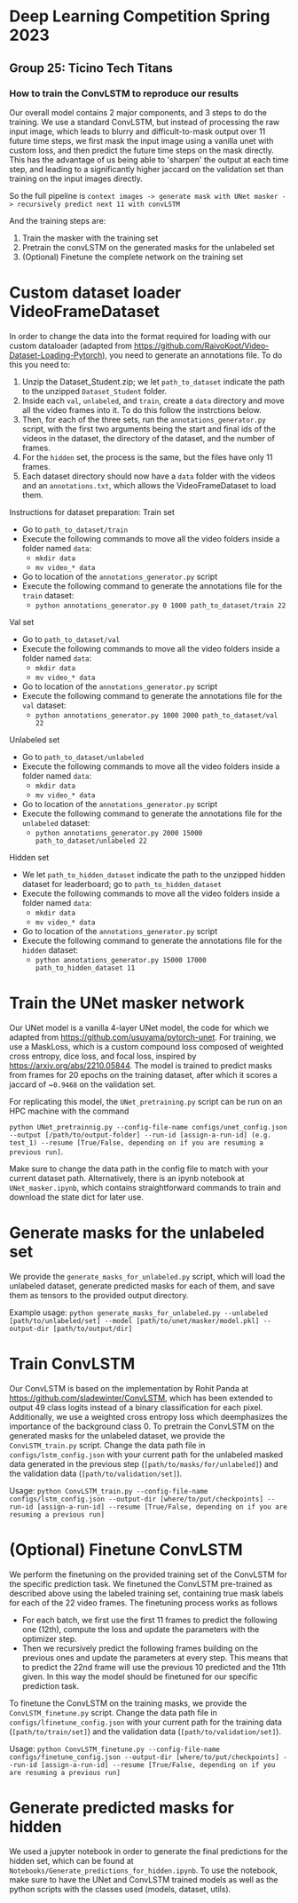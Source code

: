 # Deep Learning Competition Spring 2023
## Group 25: Ticino Tech Titans


### How to train the ConvLSTM to reproduce our results

Our overall model contains 2 major components, and 3 steps to do the training. We use a standard ConvLSTM, but instead of processing the raw input image, which leads to blurry and difficult-to-mask output over 11 future time steps, we first mask the input image using a vanilla unet with custom loss, and then predict the future time steps on the mask directly. This has the advantage of us being able to 'sharpen' the output at each time step, and leading to a significantly higher jaccard on the validation set than training on the input images directly.

So the full pipeline is `context images -> generate mask with UNet masker -> recursively predict next 11 with convLSTM`

And the training steps are:
1. Train the masker with the training set
2. Pretrain the convLSTM on the generated masks for the unlabeled set
3. (Optional) Finetune the complete network on the training set

# Custom dataset loader VideoFrameDataset
In order to change the data into the format required for loading with our custom dataloader (adapted from https://github.com/RaivoKoot/Video-Dataset-Loading-Pytorch), you need to generate an annotations file. To do this you need to:
1. Unzip the Dataset_Student.zip; we let `path_to_dataset` indicate the path to the unzipped `Dataset_Student` folder.
2. Inside each `val`, `unlabeled`, and `train`, create a `data` directory and move all the video frames into it. To do this follow the instrctions below.
3. Then, for each of the three sets, run the `annotations_generator.py` script, with the first two arguments being the start and final ids of the videos in the dataset, the directory of the dataset, and the number of frames.
4. For the `hidden` set, the process is the same, but the files have only 11 frames.
5. Each dataset directory should now have a `data` folder with the videos and an `annotations.txt`, which allows the VideoFrameDataset to load them.

Instructions for dataset preparation:
Train set 
- Go to `path_to_dataset/train`
- Execute the following commands to move all the video folders inside a folder named `data`:
    - `mkdir data`
    - `mv video_* data`
- Go to location of the `annotations_generator.py` script
- Execute the following command to generate the annotations file for the `train` dataset:
    - `python annotations_generator.py 0 1000 path_to_dataset/train 22`

Val set
- Go to `path_to_dataset/val`
- Execute the following commands to move all the video folders inside a folder named `data`:
    - `mkdir data`
    - `mv video_* data`
- Go to location of the `annotations_generator.py` script
- Execute the following command to generate the annotations file for the `val` dataset:
    - `python annotations_generator.py 1000 2000 path_to_dataset/val 22`

Unlabeled set
- Go to `path_to_dataset/unlabeled`
- Execute the following commands to move all the video folders inside a folder named `data`:
    - `mkdir data`
    - `mv video_* data`
- Go to location of the `annotations_generator.py` script
- Execute the following command to generate the annotations file for the `unlabeled` dataset:
    - `python annotations_generator.py 2000 15000 path_to_dataset/unlabeled 22`

Hidden set
- We let `path_to_hidden_dataset` indicate the path to the unzipped hidden dataset for leaderboard; go to `path_to_hidden_dataset`
- Execute the following commands to move all the video folders inside a folder named `data`:
    - `mkdir data`
    - `mv video_* data`
- Go to location of the `annotations_generator.py` script
- Execute the following command to generate the annotations file for the `hidden` dataset:
    - `python annotations_generator.py 15000 17000 path_to_hidden_dataset 11`

# Train the UNet masker network
Our UNet model is a vanilla 4-layer UNet model, the code for which we adapted from https://github.com/usuyama/pytorch-unet. For training, we use a MaskLoss, which is a custom compound loss composed of weighted cross entropy, dice loss, and focal loss, inspired by https://arxiv.org/abs/2210.05844. 
The model is trained to predict masks from frames for 20 epochs on the training dataset, after which it scores a jaccard of ~`0.9468` on the validation set.

For replicating this model, the `UNet_pretraining.py` script can be run on an HPC machine with the command 

`python UNet_pretrainnig.py --config-file-name configs/unet_config.json --output [/path/to/output-folder] --run-id [assign-a-run-id] (e.g. test_1) --resume [True/False, depending on if you are resuming a previous run]`. 

Make sure to change the data path in the config file to match with your current dataset path. Alternatively, there is an ipynb notebook at `UNet_masker.ipynb`, which contains straightforward commands to train and download the state dict for later use.

# Generate masks for the unlabeled set
We provide the `generate_masks_for_unlabeled.py` script, which will load the unlabeled dataset, generate predicted masks for each of them, and save them as tensors to the provided output directory.

Example usage: `python generate_masks_for_unlabeled.py --unlabeled [path/to/unlabeled/set] --model [path/to/unet/masker/model.pkl] --output-dir [path/to/output/dir]`

# Train ConvLSTM
Our ConvLSTM is based on the implementation by Rohit Panda at https://github.com/sladewinter/ConvLSTM, which has been extended to output 49 class logits instead of a binary classification for each pixel. Additionally, we use a weighted cross entropy loss which deemphasizes the importance of the background class 0.
To pretrain the ConvLSTM on the generated masks for the unlabeled dataset, we provide the `ConvLSTM_train.py` script. Change the data path file in `configs/lstm_config.json` with your current path for the unlabeled masked data generated in the previous step (`[path/to/masks/for/unlabeled]`) and the validation data (`[path/to/validation/set]`). 

Usage: `python ConvLSTM_train.py --config-file-name configs/lstm_config.json --output-dir [where/to/put/checkpoints] --run-id [assign-a-run-id] --resume [True/False, depending on if you are resuming a previous run]`

# (Optional) Finetune ConvLSTM
We perform the finetuning on the provided training set of the ConvLSTM for the specific prediction task. We finetuned the ConvLSTM pre-trained as described above using the labeled training set, containing true mask labels for each of the 22 video frames. The finetuning process works as follows
- For each batch, we first use the first 11 frames to predict the following one (12th), compute the loss and update the parameters with the optimizer step.
- Then we recursively predict the following frames building on the previous ones and update the parameters at every step. This means that to predict the 22nd frame will use the previous 10 predicted and the 11th given.
In this way the model should be finetuned for our specific prediction task.

To finetune the ConvLSTM on the training masks, we provide the `ConvLSTM_finetune.py` script. Change the data path file in `configs/lfinetune_config.json` with your current path for the training data (`[path/to/train/set]`) and the validation data (`[path/to/validation/set]`). 

Usage: `python ConvLSTM_finetune.py --config-file-name configs/finetune_config.json --output-dir [where/to/put/checkpoints] --run-id [assign-a-run-id] --resume [True/False, depending on if you are resuming a previous run]`

# Generate predicted masks for hidden
We used a jupyter notebook in order to generate the final predictions for the hidden set, which can be found at `Notebooks/Generate_predictions_for_hidden.ipynb`.
To use the notebook, make sure to have the UNet and ConvLSTM trained models as well as the python scripts with the classes used (models, dataset, utils). 

